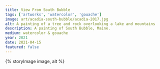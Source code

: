 ```yaml
---
title: View From South Bubble
tags: ['artworks', 'watercolor', 'gouache']
image: art/acadia-south-bubble/acadia-2017.jpg
alt: A painting of a tree and rock overlooking a lake and mountains
description: A painting of South Bubble, Maine. 
medium: watercolor & gouache
year: 2021
date: 2021-04-15
featured: false
---
```

{% storyImage image, alt %}
